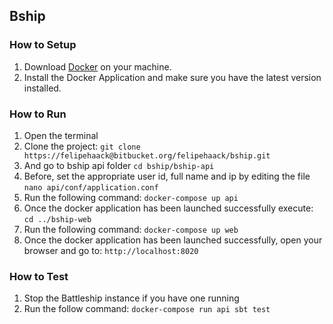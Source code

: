 ## Bship

### How to Setup

1. Download [Docker](https://docs.docker.com/docker-for-mac/) on your machine.
2. Install the Docker Application and make sure you have the latest version installed.

### How to Run

1. Open the terminal
2. Clone the project: ```git clone https://felipehaack@bitbucket.org/felipehaack/bship.git```
3. And go to bship api folder ```cd bship/bship-api```
4. Before, set the appropriate user id, full name and ip by editing the file ```nano api/conf/application.conf```
5. Run the following command: ```docker-compose up api```
6. Once the docker application has been launched successfully execute: ```cd ../bship-web```
7. Run the following command: ```docker-compose up web```
8. Once the docker application has been launched successfully, open your browser and go to: ```http://localhost:8020```

### How to Test

1. Stop the Battleship instance if you have one running
2. Run the follow command: ```docker-compose run api sbt test```
